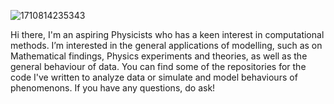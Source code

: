 
![1710814235343](https://github.com/shsgResume/shsgResume/assets/167844966/1281364c-e1be-432d-b9c7-0a6699888259)

Hi there, I'm an aspiring Physicists who has a keen interest in computational methods. I’m interested in the general applications of modelling, such as on Mathematical findings, Physics experiments and theories, as well as the general behaviour of data. 
You can find some of the repositories for the code I've written to analyze data or simulate and model behaviours of phenomenons. If you have any questions, do ask!

<!---
shsgResume/shsgResume is a ✨ special ✨ repository because its `README.md` (this file) appears on your GitHub profile.
You can click the Preview link to take a look at your changes.
--->
